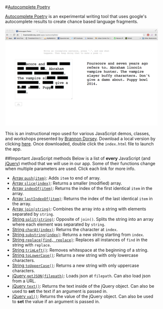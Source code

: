 #[Autocomplete Poetry](http://brannondorsey.com/apps/autocomplete)

[Autocomplete Poetry](http://brannondorsey.com/apps/autocomplete) is an experimental writing tool that uses google's autocomplete results to create chance based language fragments.

![Screenshot](images/window_screenshot.png "Autocomplete Poetry Screenshot")

This is an instructional repo used for various JavaScript demos, classes, and workshops presented by [Brannon Dorsey](http://brannondorsey.com). Download a local version by clicking [here](http://github.com/brannondorsey/autocompletepoetry/archive/master.zip "Download!"). Once downloaded, double click the `index.html` file to launch the app.

##Important JavaScript methods
Below is a list of __every__ JavaScript (and [jQuery](http://jquery.com/)) method that we will use in our app. Some of their functions change when multiple parameters are used. Click each link for more info.

- [Array `push(item)`](https://developer.mozilla.org/en-US/docs/Web/JavaScript/Reference/Global_Objects/Array/push): Adds `item` to end of array.
- [Array `slice(index)`](https://developer.mozilla.org/en-US/docs/Web/JavaScript/Reference/Global_Objects/Array/slice): Returns a smaller (modified) array.
- [Array `indexOf(item)`](https://developer.mozilla.org/en-US/docs/Web/JavaScript/Reference/Global_Objects/Array/indexOf): Returns the index of the first identical `item` in the array.
- [Array `lastIndexOf(item)`](https://developer.mozilla.org/en-US/docs/Web/JavaScript/Reference/Global_Objects/Array/lastIndexOf): Returns the index of the last identical `item` in the array.
- [Array `join(string)`](https://developer.mozilla.org/en-US/docs/Web/JavaScript/Reference/Global_Objects/Array/join): Combines the array into a string with elements separated by `string`.
- [String `split(string)`](https://developer.mozilla.org/en-US/docs/Web/JavaScript/Reference/Global_Objects/String/split): Opposite of `join()`. Splits the string into an array where each element was separated by `string`.
- [String `charAt(index)`](https://developer.mozilla.org/en-US/docs/Web/JavaScript/Reference/Global_Objects/String/charAt): Returns the character at `index`.
- [String `substring(index)`](https://developer.mozilla.org/en-US/docs/XPath/Functions/substring): Returns a new string starting from `index`.
- [String `replace(find, replace)`](https://developer.mozilla.org/en-US/docs/Web/JavaScript/Reference/Global_Objects/String/replace): Replaces all instances of `find` in the string with `replace`.
- [String `trimLeft()`](https://developer.mozilla.org/en-US/docs/Web/JavaScript/Reference/Global_Objects/String/TrimLeft): Removes whitespace at the beginning of a string.
- [String `toLowerCase()`](https://developer.mozilla.org/en-US/docs/Web/JavaScript/Reference/Global_Objects/String/toLowerCase): Returns a new string with only lowercase characters.
- [String `toUpperCase()`](https://developer.mozilla.org/en-US/docs/Web/JavaScript/Reference/Global_Objects/String/toUpperCase): Returns a new string with only uppercase characters.
- [jQuery `getJSON(filepath)`](http://api.jquery.com/jquery.getjson/): Loads json at `filepath`. Can also load json from a URL.
- [jQuery `text()`](http://api.jquery.com/jquery.getjson/): Returns the text inside of the jQuery object. Can also be used to __set__ the text if an argument is passed in.
- [jQuery `val()`](http://api.jquery.com/jquery.getjson/): Returns the value of the jQuery object. Can also be used to __set__ the value if an argument is passed in.
